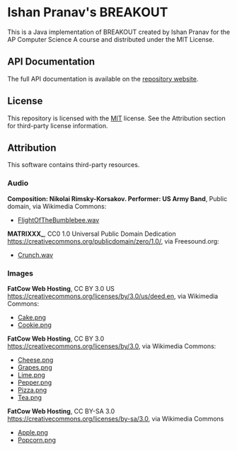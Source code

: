 # Ishan Pranav\'s BREAKOUT
This is a Java implementation of BREAKOUT created by Ishan Pranav for the AP Computer Science A course and distributed under the MIT License.
## API Documentation
The full API documentation is available on the [repository website](https://ishanpranav.github.io/breakout/).
## License
This repository is licensed with the [MIT](LICENSE) license. See the Attribution section for third-party license information.
## Attribution
This software contains third-party resources.
### Audio
**Composition: Nikolai Rimsky-Korsakov. Performer: US Army Band**, Public domain, via Wikimedia Commons:
* [FlightOfTheBumblebee.wav](resources/audio/FlightOfTheBumblebee.wav)

**MATRIXXX_**, CC0 1.0 Universal Public Domain Dedication <https://creativecommons.org/publicdomain/zero/1.0/>, via Freesound.org:
* [Crunch.wav](resources/audio/Crunch.wav)

### Images
**FatCow Web Hosting**, CC BY 3.0 US <https://creativecommons.org/licenses/by/3.0/us/deed.en>, via Wikimedia Commons:
* [Cake.png](resources/images/Cake.png)
* [Cookie.png](resources/images/Cookie.png)

**FatCow Web Hosting**, CC BY 3.0 <https://creativecommons.org/licenses/by/3.0>, via Wikimedia Commons:
* [Cheese.png](resources/images/Cheese.png)
* [Grapes.png](resources/images/Grapes.png)
* [Lime.png](resources/images/Lime.png)
* [Pepper.png](resources/images/Pepper.png)
* [Pizza.png](resources/images/Pizza.png)
* [Tea.png](resources/images/Tea.png)

**FatCow Web Hosting**, CC BY-SA 3.0 <https://creativecommons.org/licenses/by-sa/3.0>, via Wikimedia Commons
* [Apple.png](resources/images/Apple.png)
* [Popcorn.png](resources/images/Popcorn.png)